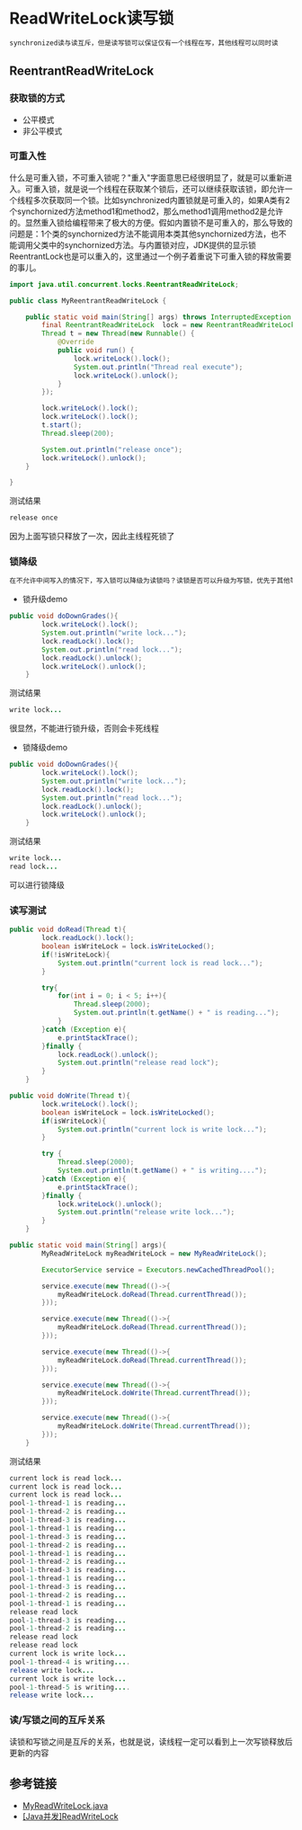 # ReadWriteLock读写锁

```markdown
synchronized读与读互斥，但是读写锁可以保证仅有一个线程在写，其他线程可以同时读
```

## ReentrantReadWriteLock

### 获取锁的方式

* 公平模式
* 非公平模式

### 可重入性

什么是可重入锁，不可重入锁呢？"重入"字面意思已经很明显了，就是可以重新进入。可重入锁，就是说一个线程在获取某个锁后，还可以继续获取该锁，即允许一个线程多次获取同一个锁。比如synchronized内置锁就是可重入的，如果A类有2个synchornized方法method1和method2，那么method1调用method2是允许的。显然重入锁给编程带来了极大的方便。假如内置锁不是可重入的，那么导致的问题是：1个类的synchornized方法不能调用本类其他synchornized方法，也不能调用父类中的synchornized方法。与内置锁对应，JDK提供的显示锁ReentrantLock也是可以重入的，这里通过一个例子着重说下可重入锁的释放需要的事儿。

```java
import java.util.concurrent.locks.ReentrantReadWriteLock;

public class MyReentrantReadWriteLock {

    public static void main(String[] args) throws InterruptedException {
        final ReentrantReadWriteLock  lock = new ReentrantReadWriteLock ();
        Thread t = new Thread(new Runnable() {
            @Override
            public void run() {
                lock.writeLock().lock();
                System.out.println("Thread real execute");
                lock.writeLock().unlock();
            }
        });

        lock.writeLock().lock();
        lock.writeLock().lock();
        t.start();
        Thread.sleep(200);

        System.out.println("release once");
        lock.writeLock().unlock();
    }

}
```

测试结果

```java
release once
```

因为上面写锁只释放了一次，因此主线程死锁了

### 锁降级

```markdown
在不允许中间写入的情况下，写入锁可以降级为读锁吗？读锁是否可以升级为写锁，优先于其他等待的读取或写入操作？简言之就是说，锁降级：从写锁变成读锁；锁升级：从读锁变成写锁，ReadWriteLock是否支持呢？
```

* 锁升级demo

```java
public void doDownGrades(){
        lock.writeLock().lock();
        System.out.println("write lock...");
        lock.readLock().lock();
        System.out.println("read lock...");
        lock.readLock().unlock();
        lock.writeLock().unlock();
    }
```

测试结果

```java
write lock...
```

很显然，不能进行锁升级，否则会卡死线程

* 锁降级demo

```java
public void doDownGrades(){
        lock.writeLock().lock();
        System.out.println("write lock...");
        lock.readLock().lock();
        System.out.println("read lock...");
        lock.readLock().unlock();
        lock.writeLock().unlock();
    }
```

测试结果

```java
write lock...
read lock...
```

可以进行锁降级

### 读写测试

```java
public void doRead(Thread t){
        lock.readLock().lock();
        boolean isWriteLock = lock.isWriteLocked();
        if(!isWriteLock){
            System.out.println("current lock is read lock...");
        }

        try{
            for(int i = 0; i < 5; i++){
                Thread.sleep(2000);
                System.out.println(t.getName() + " is reading...");
            }
        }catch (Exception e){
            e.printStackTrace();
        }finally {
            lock.readLock().unlock();
            System.out.println("release read lock");
        }
    }

public void doWrite(Thread t){
        lock.writeLock().lock();
        boolean isWriteLock = lock.isWriteLocked();
        if(isWriteLock){
            System.out.println("current lock is write lock...");
        }

        try {
            Thread.sleep(2000);
            System.out.println(t.getName() + " is writing....");
        }catch (Exception e){
            e.printStackTrace();
        }finally {
            lock.writeLock().unlock();
            System.out.println("release write lock...");
        }
    }

public static void main(String[] args){
        MyReadWriteLock myReadWriteLock = new MyReadWriteLock();

        ExecutorService service = Executors.newCachedThreadPool();

        service.execute(new Thread(()->{
            myReadWriteLock.doRead(Thread.currentThread());
        }));

        service.execute(new Thread(()->{
            myReadWriteLock.doRead(Thread.currentThread());
        }));

        service.execute(new Thread(()->{
            myReadWriteLock.doRead(Thread.currentThread());
        }));

        service.execute(new Thread(()->{
            myReadWriteLock.doWrite(Thread.currentThread());
        }));

        service.execute(new Thread(()->{
            myReadWriteLock.doWrite(Thread.currentThread());
        }));
    }
```

测试结果

```java
current lock is read lock...
current lock is read lock...
current lock is read lock...
pool-1-thread-1 is reading...
pool-1-thread-2 is reading...
pool-1-thread-3 is reading...
pool-1-thread-1 is reading...
pool-1-thread-3 is reading...
pool-1-thread-2 is reading...
pool-1-thread-1 is reading...
pool-1-thread-2 is reading...
pool-1-thread-3 is reading...
pool-1-thread-1 is reading...
pool-1-thread-3 is reading...
pool-1-thread-2 is reading...
pool-1-thread-1 is reading...
release read lock
pool-1-thread-3 is reading...
pool-1-thread-2 is reading...
release read lock
release read lock
current lock is write lock...
pool-1-thread-4 is writing....
release write lock...
current lock is write lock...
pool-1-thread-5 is writing....
release write lock...
```

### 读/写锁之间的互斥关系

读锁和写锁之间是互斥的关系，也就是说，读线程一定可以看到上一次写锁释放后更新的内容

## 参考链接

* [MyReadWriteLock.java](/src/concurrent/MyReadWriteLock.java)
* [[Java并发]ReadWriteLock](https://www.jianshu.com/p/9cd5212c8841)
